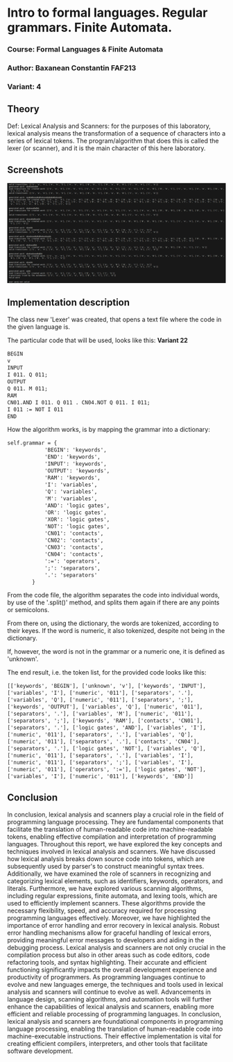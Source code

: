 
# Intro to formal languages. Regular grammars. Finite Automata.
### Course: Formal Languages & Finite Automata
### Author: Baxanean Constantin FAF213
### Variant: 4
## Theory
Def: 
Lexical Analysis and Scanners: for the purposes of this laboratory, lexical analysis means the transformation of a sequence of characters into a series of lexical tokens. The program/algorithm that does this is called the lexer (or scanner), and it is the main character of this here laboratory.

## Screenshots
![Results](/lab3/img2.png "Results")

## Implementation description

The class new 'Lexer' was created, that opens a text file where the code in the given language is.


The particular code that will be used, looks like this:
**Variant 22**
```
BEGIN
v
INPUT
I 011. Q 011;
OUTPUT
Q 011. M 011;
RAM
CN01.AND I 011. Q 011 . CN04.NOT Q 011. I 011;
I 011 := NOT I 011
END
```
How the algorithm works, is by mapping the grammar into a dictionary:
```
self.grammar = {
            'BEGIN': 'keywords',
            'END': 'keywords',
            'INPUT': 'keywords',
            'OUTPUT': 'keywords',
            'RAM': 'keywords',
            'I': 'variables',
            'Q': 'variables',
            'M': 'variables',
            'AND': 'logic gates',
            'OR': 'logic gates',
            'XOR': 'logic gates',
            'NOT': 'logic gates',
            'CN01': 'contacts',
            'CN02': 'contacts',
            'CN03': 'contacts',
            'CN04': 'contacts',
            ':=': 'operators',
            ';': 'separators',
            '.': 'separators'
        }
```
From the code file, the algorithm separates the code into individual words, by use of the '.split()' method, and splits them again if there are any points or semicolons.

From there on, using the dictionary, the words are tokenized, according to their keyes. If the word is numeric, it also tokenized, despite not being in the dictionary.

If, however, the word is not in the grammar or a numeric one, it is defined as 'unknown'.

The end result, i.e. the token list, for the provided code looks like this:
```
[['keywords', 'BEGIN'], ['unknown', 'v'], ['keywords', 'INPUT'], 
['variables', 'I'], ['numeric', '011'], ['separators', '.'], 
['variables', 'Q'], ['numeric', '011'], ['separators', ';'], 
['keywords', 'OUTPUT'], ['variables', 'Q'], ['numeric', '011'],
['separators', '.'], ['variables', 'M'], ['numeric', '011'], 
['separators', ';'], ['keywords', 'RAM'], ['contacts', 'CN01'], 
['separators', '.'], ['logic gates', 'AND'], ['variables', 'I'], 
['numeric', '011'], ['separators', '.'], ['variables', 'Q'], 
['numeric', '011'], ['separators', '.'], ['contacts', 'CN04'], 
['separators', '.'], ['logic gates', 'NOT'], ['variables', 'Q'], 
['numeric', '011'], ['separators', '.'], ['variables', 'I'], 
['numeric', '011'], ['separators', ';'], ['variables', 'I'], 
['numeric', '011'], ['operators', ':='], ['logic gates', 'NOT'], 
['variables', 'I'], ['numeric', '011'], ['keywords', 'END']]

```
## Conclusion
In conclusion, lexical analysis and scanners play a crucial role in the field of programming language processing. They are fundamental components that facilitate the translation of human-readable code into machine-readable tokens, enabling effective compilation and interpretation of programming languages.
Throughout this report, we have explored the key concepts and techniques involved in lexical analysis and scanners. We have discussed how lexical analysis breaks down source code into tokens, which are subsequently used by parser's to construct meaningful syntax trees. Additionally, we have examined the role of scanners in recognizing and categorizing lexical elements, such as identifiers, keywords, operators, and literals.
Furthermore, we have explored various scanning algorithms, including regular expressions, finite automata, and lexing tools, which are used to efficiently implement scanners. These algorithms provide the necessary flexibility, speed, and accuracy required for processing programming languages effectively.
Moreover, we have highlighted the importance of error handling and error recovery in lexical analysis. Robust error handling mechanisms allow for graceful handling of lexical errors, providing meaningful error messages to developers and aiding in the debugging process.
Lexical analysis and scanners are not only crucial in the compilation process but also in other areas such as code editors, code refactoring tools, and syntax highlighting. Their accurate and efficient functioning significantly impacts the overall development experience and productivity of programmers.
As programming languages continue to evolve and new languages emerge, the techniques and tools used in lexical analysis and scanners will continue to evolve as well. Advancements in language design, scanning algorithms, and automation tools will further enhance the capabilities of lexical analysis and scanners, enabling more efficient and reliable processing of programming languages.
In conclusion, lexical analysis and scanners are foundational components in programming language processing, enabling the translation of human-readable code into machine-executable instructions. Their effective implementation is vital for creating efficient compilers, interpreters, and other tools that facilitate software development.
